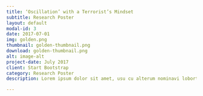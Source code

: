 ```yaml
---
title: ‘Oscillation’ with a Terrorist’s Mindset
subtitle: Research Poster
layout: default
modal-id: 3
date: 2017-07-01
img: golden.png
thumbnail: golden-thumbnail.png
download: golden-thumbnail.png
alt: image-alt
project-date: July 2017
client: Start Bootstrap
category: Research Poster
description: Lorem ipsum dolor sit amet, usu cu alterum nominavi lobortis. At duo novum diceret. Tantas apeirian vix et, usu sanctus postulant inciderint ut, populo diceret necessitatibus in vim. Cu eum dicam feugiat noluisse.

---
```

